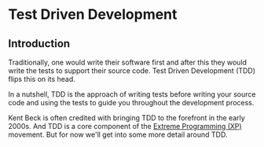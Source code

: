 # Test Driven Development

## Introduction

Traditionally, one would write their software first and after this they would write the tests to support their source code. Test Driven Development (TDD) flips this on its head.

In a nutshell, TDD is the approach of writing tests before writing your source code and using the tests to guide you throughout the development process.&#x20;

Kent Beck is often credited with bringing TDD to the forefront in the early 2000s. And TDD is a core component of the [Extreme Programming (XP)](https://agilealliance.org/glossary/xp/) movement. But for now we'll get into some more detail around TDD.

